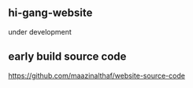 ## hi-gang-website
under development 
## early build source code
https://github.com/maazinalthaf/website-source-code
